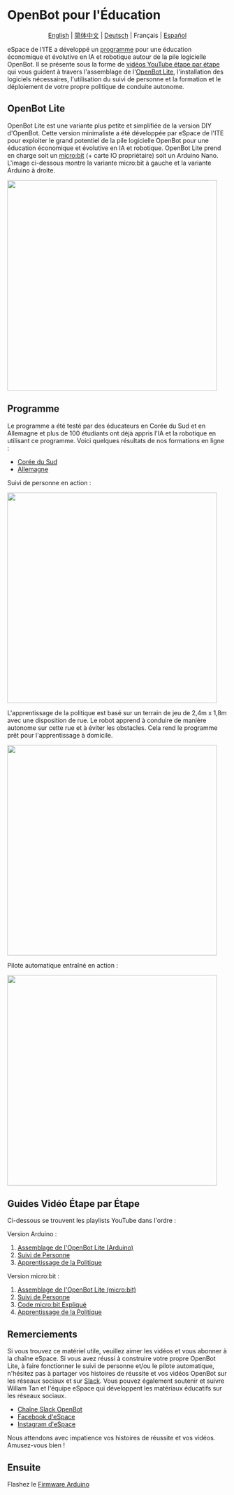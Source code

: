 # OpenBot pour l'Éducation

<p align="center">
  <a href="README.md">English</a> |
  <a href="README.zh-CN.md">简体中文</a> |
  <a href="README.de-DE.md">Deutsch</a> |
  <span>Français</span> |
  <a href="README.es-ES.md">Español</a>
</p>

eSpace de l'ITE a développé un [programme](#curriculum) pour une éducation économique et évolutive en IA et robotique autour de la pile logicielle OpenBot. Il se présente sous la forme de [vidéos YouTube étape par étape](#step-by-step-video-guides) qui vous guident à travers l'assemblage de l'[OpenBot Lite](#openbot-lite-arduino), l'installation des logiciels nécessaires, l'utilisation du suivi de personne et la formation et le déploiement de votre propre politique de conduite autonome.

## OpenBot Lite

OpenBot Lite est une variante plus petite et simplifiée de la version DIY d'OpenBot. Cette version minimaliste a été développée par eSpace de l'ITE pour exploiter le grand potentiel de la pile logicielle OpenBot pour une éducation économique et évolutive en IA et robotique. OpenBot Lite prend en charge soit un [micro:bit](https://microbit.org/) (+ carte IO propriétaire) soit un Arduino Nano. L'image ci-dessous montre la variante micro:bit à gauche et la variante Arduino à droite.

<p float="left">
  <img src="../../docs/images/openbot_lite.jpg" width="480px" />
</p>

## Programme

Le programme a été testé par des éducateurs en Corée du Sud et en Allemagne et plus de 100 étudiants ont déjà appris l'IA et la robotique en utilisant ce programme. Voici quelques résultats de nos formations en ligne :

* [Corée du Sud](https://fb.watch/bDK2Vjgm3g/)
* [Allemagne](https://www.facebook.com/EspaceCW/posts/5087394677946975)

Suivi de personne en action :

<p float="left">
  <img src="../../docs/images/objectnav_320.gif" width="480px" />
</p>

L'apprentissage de la politique est basé sur un terrain de jeu de 2,4m x 1,8m avec une disposition de rue. Le robot apprend à conduire de manière autonome sur cette rue et à éviter les obstacles. Cela rend le programme prêt pour l'apprentissage à domicile.

<p float="left">
  <img src="../../docs/images/playfield.jpg" width="480px" />
</p>

Pilote automatique entraîné en action :

<p float="left">
  <img src="../../docs/images/autopilot_320.gif" width="480px" />
</p>

## Guides Vidéo Étape par Étape

Ci-dessous se trouvent les playlists YouTube dans l'ordre :

Version Arduino :
1. [Assemblage de l'OpenBot Lite (Arduino)](https://youtube.com/playlist?list=PLNKFHX5MRn52za5VeteCmvLNcL1Kowtw2)
2. [Suivi de Personne](https://youtube.com/playlist?list=PLNKFHX5MRn501oWvPbKzP1zkcqhLU5TOh)
3. [Apprentissage de la Politique](https://youtube.com/playlist?list=PLNKFHX5MRn5233AyCWhcn71JdB9qIEa-E)

Version micro:bit :
1. [Assemblage de l'OpenBot Lite (micro:bit)](https://youtube.com/playlist?list=PLNKFHX5MRn51xVKHo2VCY-KbOFQrkOm2R)
2. [Suivi de Personne](https://youtube.com/playlist?list=PLNKFHX5MRn51crWis1lwFJXj69DN9evG1)
3. [Code micro:bit Expliqué](https://youtube.com/playlist?list=PLNKFHX5MRn51DfspxVo16BkfXz8y9uR7N)
4. [Apprentissage de la Politique](https://youtube.com/playlist?list=PLNKFHX5MRn5233AyCWhcn71JdB9qIEa-E)

## Remerciements

Si vous trouvez ce matériel utile, veuillez aimer les vidéos et vous abonner à la chaîne eSpace. Si vous avez réussi à construire votre propre OpenBot Lite, à faire fonctionner le suivi de personne et/ou le pilote automatique, n'hésitez pas à partager vos histoires de réussite et vos vidéos OpenBot sur les réseaux sociaux et sur [Slack](https://join.slack.com/t/openbot-community/shared_invite/zt-jl8ygxqt-WNRNi9yzh7Lu60qui6Nh6w). Vous pouvez également soutenir et suivre Willam Tan et l'équipe eSpace qui développent les matériaux éducatifs sur les réseaux sociaux.

* [Chaîne Slack OpenBot](https://join.slack.com/t/openbot-community/shared_invite/zt-jl8ygxqt-WNRNi9yzh7Lu60qui6Nh6w)
* [Facebook d'eSpace](https://www.facebook.com/EspaceCW)
* [Instagram d'eSpace](https://www.instagram.com/EspaceCW/)

Nous attendons avec impatience vos histoires de réussite et vos vidéos. Amusez-vous bien !

## Ensuite

Flashez le [Firmware Arduino](../../firmware/README.md)